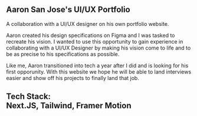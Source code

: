 ## Aaron San Jose's UI/UX Portfolio
<p> A collaboration with a UI/UX designer on his own portfolio website. </p>
<p>Aaron created his design specifications on Figma and I was tasked to recreate his vision. I wanted to use this opportunity to gain experience in collaborating with a UI/UX Designer by making his vision come to life and to be as precise to his specifications as possible.</p>
<p>Like me, Aaron transitioned into tech a year after I did and is looking for his first opporunity. With this website we hope he will be able to land interviews easier and show off his projects to finally land that job. </p>

<h2> Tech Stack: 
<br> Next.JS, Tailwind, Framer Motion </h2>

